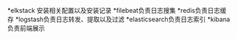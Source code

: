 *elkstack 安装相关配置以及安装记录
*filebeat负责日志搜集
*redis负责日志缓存
*logstash负责日志转发、提取以及过滤
*elasticsearch负责日志索引
*kibana负责前端展示
